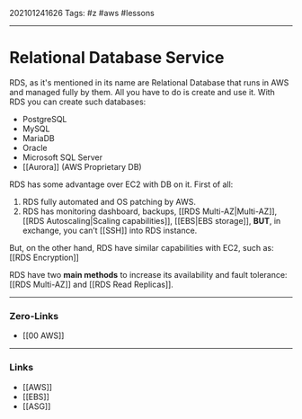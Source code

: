 202101241626
Tags: #z #aws #lessons 

---
# Relational Database Service

RDS, as it's mentioned in its name are Relational Database that runs in AWS and managed fully by them. All you have to do is create and use it. With RDS you can create such databases: 

- PostgreSQL 
- MySQL
- MariaDB
- Oracle
- Microsoft SQL Server
- [[Aurora]] (AWS Proprietary DB)

RDS has some advantage over EC2 with DB on it. First of all:
1. RDS fully automated and OS patching by AWS. 
2. RDS has monitoring dashboard, backups, [[RDS Multi-AZ|Multi-AZ]], [[RDS Autoscaling|Scaling capabilities]], [[EBS|EBS storage]], **BUT**, in exchange, you can’t [[SSH]] into RDS instance.

But, on the other hand, RDS have similar capabilities with EC2, such as: [[RDS Encryption]]

RDS have two **main methods** to increase its availability and fault tolerance: [[RDS Multi-AZ]] and [[RDS Read Replicas]]. 

---
### Zero-Links
- [[00 AWS]]
---
### Links
- [[AWS]]
- [[EBS]]
- [[ASG]]